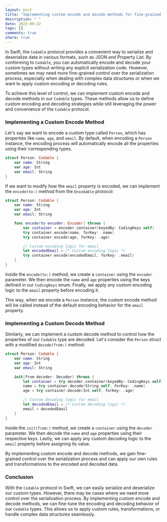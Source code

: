 ```yaml
---
layout: post
title: "Implementing custom encode and decode methods for fine-grained control over the serialization process in Codable"
description: " "
date: 2023-09-22
tags: []
comments: true
share: true
---
```


In Swift, the `Codable` protocol provides a convenient way to serialize and deserialize data in various formats, such as JSON and Property List. By conforming to `Codable`, you can automatically encode and decode your custom types without writing any explicit serialization code. However, sometimes we may need more fine-grained control over the serialization process, especially when dealing with complex data structures or when we want to apply custom encoding or decoding rules.

To achieve this level of control, we can implement custom encode and decode methods in our `Codable` types. These methods allow us to define custom encoding and decoding strategies while still leveraging the power and convenience of the `Codable` protocol.

### Implementing a Custom Encode Method

Let's say we want to encode a custom type called `Person`, which has properties like `name`, `age`, and `email`. By default, when encoding a `Person` instance, the encoding process will automatically encode all the properties using their corresponding types.

```swift
struct Person: Codable {
    var name: String
    var age: Int
    var email: String
}
```

If we want to modify how the `email` property is encoded, we can implement the `encode(to:)` method from the `Encodable` protocol:

```swift
struct Person: Codable {
    var name: String
    var age: Int
    var email: String

    func encode(to encoder: Encoder) throws {
        var container = encoder.container(keyedBy: CodingKeys.self)
        try container.encode(name, forKey: .name)
        try container.encode(age, forKey: .age)

        // Custom encoding logic for email
        let encodedEmail = /* Custom encoding logic */
        try container.encode(encodedEmail, forKey: .email)
    }
}
```

Inside the `encode(to:)` method, we create a `container` using the `encoder` parameter. We then encode the `name` and `age` properties using the keys defined in our `CodingKeys` enum. Finally, we apply any custom encoding logic to the `email` property before encoding it.

This way, when we encode a `Person` instance, the custom encode method will be called instead of the default encoding behavior for the `email` property.

### Implementing a Custom Decode Method

Similarly, we can implement a custom decode method to control how the properties of our `Codable` type are decoded. Let's consider the `Person` struct with a modified `decode(from:)` method:

```swift
struct Person: Codable {
    var name: String
    var age: Int
    var email: String

    init(from decoder: Decoder) throws {
        let container = try decoder.container(keyedBy: CodingKeys.self)
        name = try container.decode(String.self, forKey: .name)
        age = try container.decode(Int.self, forKey: .age)

        // Custom decoding logic for email
        let decodedEmail = /* Custom decoding logic */
        email = decodedEmail
    }
}
```

Inside the `init(from:)` method, we create a `container` using the `decoder` parameter. We then decode the `name` and `age` properties using their respective keys. Lastly, we can apply any custom decoding logic to the `email` property before assigning its value.

By implementing custom encode and decode methods, we gain fine-grained control over the serialization process and can apply our own rules and transformations to the encoded and decoded data.

### Conclusion

With the `Codable` protocol in Swift, we can easily serialize and deserialize our custom types. However, there may be cases where we need more control over the serialization process. By implementing custom encode and decode methods, we can fine-tune the encoding and decoding behavior of our `Codable` types. This allows us to apply custom rules, transformations, or handle complex data structures seamlessly.